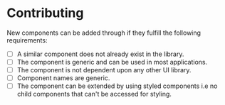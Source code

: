 # Contributing

New components can be added through if they fulfill the following requirements:

- [ ] A similar component does not already exist in the library.
- [ ] The component is generic and can be used in most applications.
- [ ] The component is not dependent upon any other UI library.
- [ ] Component names are generic.
- [ ] The component can be extended by using styled components i.e no child components that can't be accessed for styling.